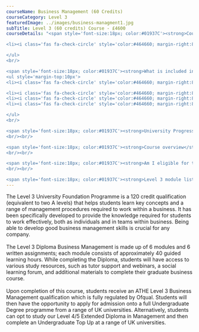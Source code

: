 ```yaml
---
courseName: Business Management (60 Credits)
courseCategory: Level 3
featuredImage: ../images/business-managment1.jpg
subTitle: Level 3 (60 credits) Course - £4600
courseDetails: "<span style='font-size:18px; color:#01937C'><strong>Course Fees</strong></span><br/><br/> The fee for enrolling onto the Level 3 course is £4600. Students can make payment using one of the following methods: <br/><ul style='margin-top:10px'>

<li><i class='fas fa-check-circle' style='color:#464660; margin-right:8px'></i>  Bank transfer</li>

</ul> 
<br/>

<span style='font-size:18px; color:#01937C'><strong>What is included in the cost of my course?</strong></span>
<ul style='margin-top:10px'>
<li><i class='fas fa-check-circle' style='color:#464660; margin-right:8px'></i>  All course material, including online modules and written assignments </li>

<li><i class='fas fa-check-circle' style='color:#464660; margin-right:8px'></i>  Dedicated student support</li>
<li><i class='fas fa-check-circle' style='color:#464660; margin-right:8px'></i>  Access to an online social learning forum</li>
<li><i class='fas fa-check-circle' style='color:#464660; margin-right:8px'></i>  Assignment marking and feedback</li>

</ul> 
<br/>

<span style='font-size:18px; color:#01937C'><strong>University Progression</strong></span><br/><br/> On completion of this course, students will have the opportunity to apply for admission onto a full BA degree programme from a range of UK universities.
<br/><br/>

<span style='font-size:18px; color:#01937C'><strong>Course overview</strong></span><br/><br/> The level 3 course is made up of 6 modules and 6 written assignments. Each module consists of 40 guided learning hours of material with an additional 30-50 hours worth of optional materials that comprise of recommended exercises, recommended readings, Internet resources, and self-testing exercises.
<br/><br/>

<span style='font-size:18px; color:#01937C'><strong>Am I eligible for this progamm?</strong></span><br/><br/> This course is most suited to individuals who are at least 16 years old, have a high school education and wish to progress onto a degree at university.
<br/><br/>

<span style='font-size:18px; color:#01937C'><strong>Level 3 module listing</strong></span><br/><br/> The typical age at which people choose to complete the IGCES’s is 14 to 16, but anyone over the age of 14 can enrol onto this course. You also do not need any previous qualifications to be eligible for this course."
---
```

The Level 3 University Foundation Programme is a 120 credit qualification (equivalent to two A levels) that helps students learn key concepts and a range of management procedures required to work within a business. It has been specifically developed to provide the knowledge required for students to work effectively, both as individuals and in teams within business. Being able to develop good business management skills is crucial for any company.
<br/><br/>
The Level 3 Diploma Business Management is made up of 6 modules and 6 written assignments; each module consists of approximately 40 guided learning hours. While completing the Diploma, students will have access to various study resources, such as tutor support and webinars, a social learning forum, and additional materials to complete their graduate business course.
<br/><br/>
Upon completion of this course, students receive an ATHE Level 3 Business Management qualification which is fully regulated by Ofqual. Students will then have the opportunity to apply for admission onto a full Undergraduate Degree programme from a range of UK universities. Alternatively, students can opt to study our Level 4/5 Extended Diploma in Management and then complete an Undergraduate Top Up at a range of UK universities.